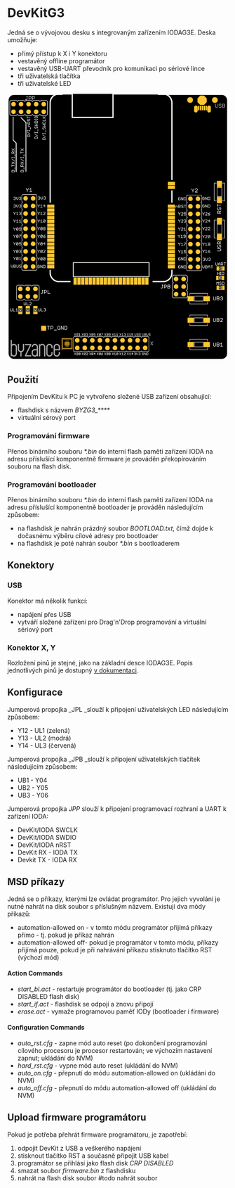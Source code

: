 # DevKitG3

Jedná se o vývojovou desku s integrovaným zařízením IODAG3E. Deska umožňuje:

* přímý přístup k X i Y konektoru
* vestavěný offline programátor
* vestavěný USB-UART převodník pro komunikaci po sériové lince
* tři uživatelská tlačítka
* tři uživatelské LED

![DevKitG3](../../../.gitbook/assets/dkg3.png)

## Použití

Připojením DevKitu k PC je vytvořeno složené USB zařízení obsahující:

* flashdisk s názvem _BYZG3\_\*\*\*\*_
* virtuální sérový port

### Programování firmware

Přenos binárního souboru _\*.bin_ do interní flash paměti zařízení IODA na adresu příslušící komponentně firmware je prováděn překopírováním souboru na flash disk.

### Programování bootloader

Přenos binárního souboru _\*.bin_ do interní flash paměti zařízení IODA na adresu příslušící komponentně bootloader je prováděn následujícím způsobem:

* na flashdisk je nahrán prázdný soubor _BOOTLOAD.txt_, čímž dojde k dočasnému výběru cílové adresy pro bootloader
* na flashdisk je poté nahrán soubor _\*.bin_ s bootloaderem

## Konektory

### USB

Konektor má několik funkcí:

* napájení přes USB
* vytváří složené zařízení pro Drag'n'Drop programování a virtuální sériový port

### Konektor X, Y

Rozložení pinů je stejné, jako na základní desce IODAG3E. Popis jednotlivých pinů je dostupný [v dokumentaci](../zakladni-jednotky/iodag3e/konektor-x-a-y.md).

## Konfigurace

Jumperová propojka _JPL _slouží k připojení uživatelských LED následujícím způsobem:

* Y12 - UL1 \(zelená\)
* Y13 - UL2 \(modrá\)
* Y14 - UL3 \(červená\)

Jumperová propojka _JPB _slouží k připojení uživatelských tlačítek následujícím způsobem:

* UB1 - Y04
* UB2 - Y05
* UB3 - Y06

Jumperová propojka _JPP_ slouží k připojení programovací rozhraní a UART k zařízení IODA:

* DevKit/IODA SWCLK
* DevKit/IODA SWDIO
* DevKit/IODA nRST
* DevKit RX - IODA TX
* Devkit TX - IODA RX

## MSD příkazy

Jedná se o příkazy, kterými lze ovládat programátor. Pro jejich vyvolání je nutné nahrát na disk soubor s příslušným názvem. Existují dva módy příkazů:

* automation-allowed on - v tomto módu programátor přijímá příkazy přímo - tj. pokud je příkaz nahrán
* automation-allowed off- pokud je programátor v tomto módu, příkazy přijímá pouze, pokud je při nahrávání příkazu stisknuto tlačítko RST \(výchozí mód\)

#### Action Commands

* _start\_bl.act_ - restartuje programátor do bootloader \(tj. jako CRP DISABLED flash disk\)
* _start\_if.act_ - flashdisk se odpojí a znovu připojí
* _erase.act_ - vymaže programovou paměť IODy \(bootloader i firmware\)

#### Configuration Commands

* _auto\_rst.cfg_ - zapne mód auto reset \(po dokončení programování cílového procesoru je procesor restartován; ve výchozím nastavení zapnut; ukládání do NVM\)
* _hard\_rst.cfg_ - vypne mód auto reset  \(ukládání do NVM\)
* _auto\_on.cfg_ - přepnutí do módu automation-allowed on \(ukládání do NVM\)
* _auto\_off.cfg_ - přepnutí do módu automation-allowed off \(ukládání do NVM\)

## Upload firmware programátoru 

Pokud je potřeba přehrát firmware programátoru, je zapotřebí:

1. odpojit DevKit z USB a veškerého napájení
2. stisknout tlačítko RST a současně připojit USB kabel
3. programátor se přihlásí jako flash disk _CRP DISABLED_
4. smazat soubor _firmware.bin_ z flashdisku
5. nahrát na flash disk soubor \#todo nahrát soubor

## 

  


